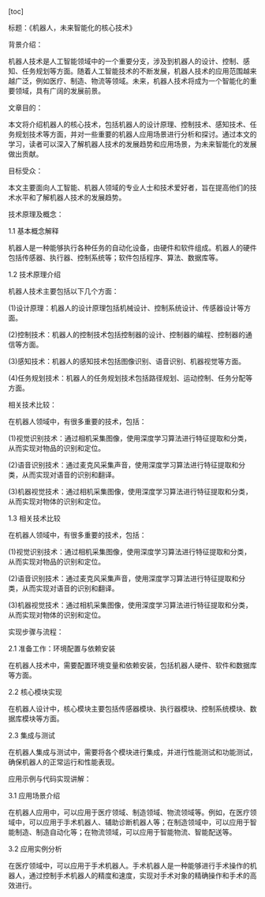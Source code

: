 
[toc]                    
                
                
标题：《机器人，未来智能化的核心技术》

背景介绍：

机器人技术是人工智能领域中的一个重要分支，涉及到机器人的设计、控制、感知、任务规划等方面。随着人工智能技术的不断发展，机器人技术的应用范围越来越广泛，例如医疗、制造、物流等领域。未来，机器人技术将成为一个智能化的重要领域，具有广阔的发展前景。

文章目的：

本文将介绍机器人的核心技术，包括机器人的设计原理、控制技术、感知技术、任务规划技术等方面，并对一些重要的机器人应用场景进行分析和探讨。通过本文的学习，读者可以深入了解机器人技术的发展趋势和应用场景，为未来智能化的发展做出贡献。

目标受众：

本文主要面向人工智能、机器人领域的专业人士和技术爱好者，旨在提高他们的技术水平和了解机器人技术的发展趋势。

技术原理及概念：

1.1 基本概念解释

机器人是一种能够执行各种任务的自动化设备，由硬件和软件组成。机器人的硬件包括传感器、执行器、控制系统等；软件包括程序、算法、数据库等。

1.2 技术原理介绍

机器人技术主要包括以下几个方面：

(1)设计原理：机器人的设计原理包括机械设计、控制系统设计、传感器设计等方面。

(2)控制技术：机器人的控制技术包括控制器的设计、控制器的编程、控制器的通信等方面。

(3)感知技术：机器人的感知技术包括图像识别、语音识别、机器视觉等方面。

(4)任务规划技术：机器人的任务规划技术包括路径规划、运动控制、任务分配等方面。

相关技术比较：

在机器人领域中，有很多重要的技术，包括：

(1)视觉识别技术：通过相机采集图像，使用深度学习算法进行特征提取和分类，从而实现对物品的识别和定位。

(2)语音识别技术：通过麦克风采集声音，使用深度学习算法进行特征提取和分类，从而实现对语音的识别和翻译。

(3)机器视觉技术：通过相机采集图像，使用深度学习算法进行特征提取和分类，从而实现对物体的识别和定位。

1.3 相关技术比较

在机器人领域中，有很多重要的技术，包括：

(1)视觉识别技术：通过相机采集图像，使用深度学习算法进行特征提取和分类，从而实现对物品的识别和定位。

(2)语音识别技术：通过麦克风采集声音，使用深度学习算法进行特征提取和分类，从而实现对语音的识别和翻译。

(3)机器视觉技术：通过相机采集图像，使用深度学习算法进行特征提取和分类，从而实现对物体的识别和定位。

实现步骤与流程：

2.1 准备工作：环境配置与依赖安装

在机器人技术中，需要配置环境变量和依赖安装，包括机器人硬件、软件和数据库等方面。

2.2 核心模块实现

在机器人设计中，核心模块主要包括传感器模块、执行器模块、控制系统模块、数据库模块等方面。

2.3 集成与测试

在机器人集成与测试中，需要将各个模块进行集成，并进行性能测试和功能测试，确保机器人的正常运行和性能表现。

应用示例与代码实现讲解：

3.1 应用场景介绍

在机器人应用中，可以应用于医疗领域、制造领域、物流领域等。例如，在医疗领域中，可以应用于手术机器人、辅助诊断机器人等；在制造领域中，可以应用于智能制造、制造自动化等；在物流领域，可以应用于智能物流、智能配送等。

3.2 应用实例分析

在医疗领域中，可以应用于手术机器人。手术机器人是一种能够进行手术操作的机器人，通过控制手术机器人的精度和速度，实现对手术对象的精确操作和手术的高效进行。

